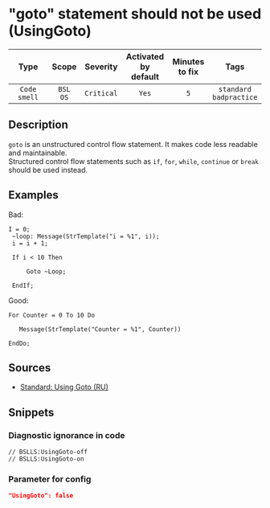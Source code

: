 # "goto" statement should not be used (UsingGoto)

|      Type      |    Scope    |  Severity   |    Activated<br>by default    |    Minutes<br>to fix    |               Tags                |
|:-------------:|:-----------------------------:|:-----------:|:------------------------------:|:-----------------------------------:|:---------------------------------:|
| `Code smell` |         `BSL`<br>`OS`         | `Critical` |              `Yes`              |                 `5`                 |    `standard`<br>`badpractice`    |

<!-- Блоки выше заполняются автоматически, не трогать -->
## Description

`goto` is an unstructured control flow statement. It makes code less readable and maintainable.  
Structured control flow statements such as `if`, `for`, `while`, `continue` or `break` should be used instead.

## Examples

Bad:

```bsl
I = 0;
 ~loop: Message(StrTemplate("i = %1", i));
 i = i + 1;

 If i < 10 Then

     Goto ~Loop;

 EndIf;
```

Good:

```bsl
For Counter = 0 To 10 Do

   Message(StrTemplate("Counter = %1", Counter))

EndDo;
```

## Sources
<!-- Необходимо указывать ссылки на все источники, из которых почерпнута информация для создания диагностики -->

* [Standard: Using Goto (RU)](https://its.1c.ru/db/v8std/content/547/hdoc/_top/)

## Snippets

<!-- Блоки ниже заполняются автоматически, не трогать -->
### Diagnostic ignorance in code

```bsl
// BSLLS:UsingGoto-off
// BSLLS:UsingGoto-on
```

### Parameter for config

```json
"UsingGoto": false
```
